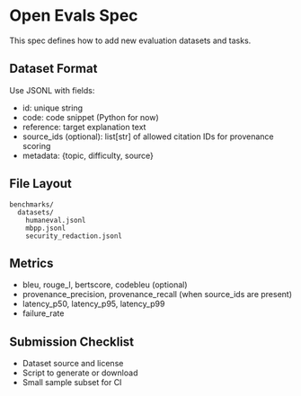 # Open Evals Spec

This spec defines how to add new evaluation datasets and tasks.

## Dataset Format

Use JSONL with fields:

- id: unique string
- code: code snippet (Python for now)
- reference: target explanation text
- source_ids (optional): list[str] of allowed citation IDs for provenance scoring
- metadata: {topic, difficulty, source}

## File Layout

```
benchmarks/
  datasets/
    humaneval.jsonl
    mbpp.jsonl
    security_redaction.jsonl
```

## Metrics

- bleu, rouge_l, bertscore, codebleu (optional)
- provenance_precision, provenance_recall (when source_ids are present)
- latency_p50, latency_p95, latency_p99
- failure_rate

## Submission Checklist

- Dataset source and license
- Script to generate or download
- Small sample subset for CI
